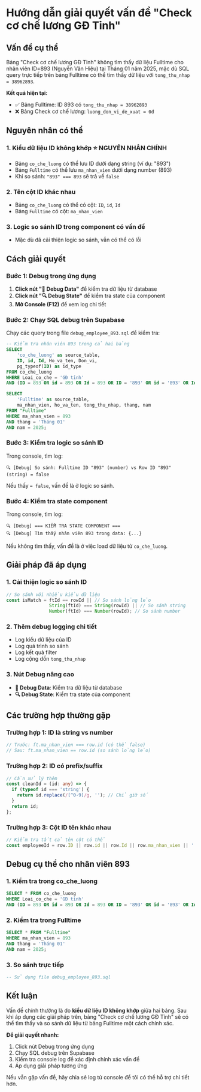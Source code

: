 # Hướng dẫn giải quyết vấn đề "Check cơ chế lương GĐ Tỉnh"

## Vấn đề cụ thể
Bảng "Check cơ chế lương GĐ Tỉnh" không tìm thấy dữ liệu Fulltime cho nhân viên ID=893 (Nguyễn Văn Hiệu) tại Tháng 01 năm 2025, mặc dù SQL query trực tiếp trên bảng Fulltime có thể tìm thấy dữ liệu với `tong_thu_nhap = 38962893`.

**Kết quả hiện tại:**
- ✅ Bảng Fulltime: ID 893 có `tong_thu_nhap = 38962893`
- ❌ Bảng Check cơ chế lương: `luong_don_vi_de_xuat = 0đ`

## Nguyên nhân có thể

### 1. **Kiểu dữ liệu ID không khớp** ⭐ **NGUYÊN NHÂN CHÍNH**
- Bảng `co_che_luong` có thể lưu ID dưới dạng string (ví dụ: "893")
- Bảng `Fulltime` có thể lưu `ma_nhan_vien` dưới dạng number (893)
- Khi so sánh: `"893" === 893` sẽ trả về `false`

### 2. **Tên cột ID khác nhau**
- Bảng `co_che_luong` có thể có cột: `ID`, `id`, `Id`
- Bảng `Fulltime` có cột: `ma_nhan_vien`

### 3. **Logic so sánh ID trong component có vấn đề**
- Mặc dù đã cải thiện logic so sánh, vẫn có thể có lỗi

## Cách giải quyết

### Bước 1: Debug trong ứng dụng
1. **Click nút "🐛 Debug Data"** để kiểm tra dữ liệu từ database
2. **Click nút "🔍 Debug State"** để kiểm tra state của component
3. **Mở Console (F12)** để xem log chi tiết

### Bước 2: Chạy SQL debug trên Supabase
Chạy các query trong file `debug_employee_893.sql` để kiểm tra:

```sql
-- Kiểm tra nhân viên 893 trong cả hai bảng
SELECT 
    'co_che_luong' as source_table,
    ID, id, Id, Ho_va_ten, Don_vi,
    pg_typeof(ID) as id_type
FROM co_che_luong 
WHERE Loai_co_che = 'GĐ tỉnh'
AND (ID = 893 OR id = 893 OR Id = 893 OR ID = '893' OR id = '893' OR Id = '893');

SELECT 
    'Fulltime' as source_table,
    ma_nhan_vien, ho_va_ten, tong_thu_nhap, thang, nam
FROM "Fulltime"
WHERE ma_nhan_vien = 893 
AND thang = 'Tháng 01' 
AND nam = 2025;
```

### Bước 3: Kiểm tra logic so sánh ID
Trong console, tìm log:
```
🔍 [Debug] So sánh: Fulltime ID "893" (number) vs Row ID "893" (string) = false
```

Nếu thấy `= false`, vấn đề là ở logic so sánh.

### Bước 4: Kiểm tra state component
Trong console, tìm log:
```
🔍 [Debug] === KIỂM TRA STATE COMPONENT ===
🔍 [Debug] Tìm thấy nhân viên 893 trong data: {...}
```

Nếu không tìm thấy, vấn đề là ở việc load dữ liệu từ `co_che_luong`.

## Giải pháp đã áp dụng

### 1. **Cải thiện logic so sánh ID**
```typescript
// So sánh với nhiều kiểu dữ liệu
const isMatch = ftId == rowId || // So sánh lỏng lẻo
                String(ftId) === String(rowId) || // So sánh string
                Number(ftId) === Number(rowId); // So sánh number
```

### 2. **Thêm debug logging chi tiết**
- Log kiểu dữ liệu của ID
- Log quá trình so sánh
- Log kết quả filter
- Log cộng dồn `tong_thu_nhap`

### 3. **Nút Debug nâng cao**
- **🐛 Debug Data**: Kiểm tra dữ liệu từ database
- **🔍 Debug State**: Kiểm tra state của component

## Các trường hợp thường gặp

### Trường hợp 1: ID là string vs number
```typescript
// Trước: ft.ma_nhan_vien === row.id (có thể false)
// Sau: ft.ma_nhan_vien == row.id (so sánh lỏng lẻo)
```

### Trường hợp 2: ID có prefix/suffix
```typescript
// Cần xử lý thêm
const cleanId = (id: any) => {
  if (typeof id === 'string') {
    return id.replace(/[^0-9]/g, ''); // Chỉ giữ số
  }
  return id;
};
```

### Trường hợp 3: Cột ID tên khác nhau
```typescript
// Kiểm tra tất cả tên cột có thể
const employeeId = row.ID || row.id || row.Id || row.ma_nhan_vien || '';
```

## Debug cụ thể cho nhân viên 893

### 1. **Kiểm tra trong co_che_luong**
```sql
SELECT * FROM co_che_luong 
WHERE Loai_co_che = 'GĐ tỉnh' 
AND (ID = 893 OR id = 893 OR Id = 893 OR ID = '893' OR id = '893' OR Id = '893');
```

### 2. **Kiểm tra trong Fulltime**
```sql
SELECT * FROM "Fulltime"
WHERE ma_nhan_vien = 893 
AND thang = 'Tháng 01' 
AND nam = 2025;
```

### 3. **So sánh trực tiếp**
```sql
-- Sử dụng file debug_employee_893.sql
```

## Kết luận
Vấn đề chính thường là do **kiểu dữ liệu ID không khớp** giữa hai bảng. Sau khi áp dụng các giải pháp trên, bảng "Check cơ chế lương GĐ Tỉnh" sẽ có thể tìm thấy và so sánh dữ liệu từ bảng Fulltime một cách chính xác.

**Để giải quyết nhanh:**
1. Click nút Debug trong ứng dụng
2. Chạy SQL debug trên Supabase
3. Kiểm tra console log để xác định chính xác vấn đề
4. Áp dụng giải pháp tương ứng

Nếu vẫn gặp vấn đề, hãy chia sẻ log từ console để tôi có thể hỗ trợ chi tiết hơn.

